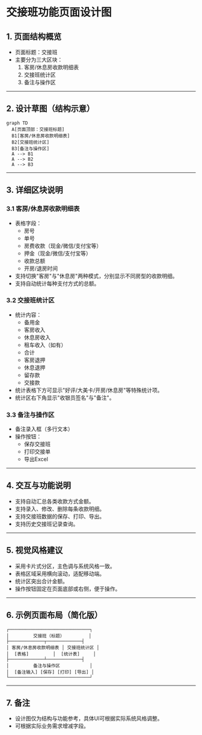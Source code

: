 # 交接班功能页面设计图

## 1. 页面结构概览

- 页面标题：交接班
- 主要分为三大区块：
  1. 客房/休息房收款明细表
  2. 交接班统计区
  3. 备注与操作区

---

## 2. 设计草图（结构示意）

```mermaid
graph TD
  A[页面顶部：交接班标题]
  B1[客房/休息房收款明细表]
  B2[交接班统计区]
  B3[备注与操作区]
  A --> B1
  A --> B2
  A --> B3
```

---

## 3. 详细区块说明

### 3.1 客房/休息房收款明细表
- 表格字段：
  - 房号
  - 单号
  - 房费收款（现金/微信/支付宝等）
  - 押金（现金/微信/支付宝等）
  - 收款总额
  - 开房/退房时间
- 支持切换"客房"与"休息房"两种模式，分别显示不同房型的收款明细。
- 支持自动统计每种支付方式的总额。

### 3.2 交接班统计区
- 统计内容：
  - 备用金
  - 客房收入
  - 休息房收入
  - 租车收入（如有）
  - 合计
  - 客房退押
  - 休息退押
  - 留存款
  - 交接款
- 统计表格下方可显示"好评/大美卡/开房/休息房"等特殊统计项。
- 统计区右下角显示"收银员签名"与"备注"。

### 3.3 备注与操作区
- 备注录入框（多行文本）
- 操作按钮：
  - 保存交接班
  - 打印交接单
  - 导出Excel

---

## 4. 交互与功能说明
- 支持自动汇总各类收款方式金额。
- 支持录入、修改、删除每条收款明细。
- 支持交接班数据的保存、打印、导出。
- 支持历史交接班记录查询。

---

## 5. 视觉风格建议
- 采用卡片式分区，主色调与系统风格一致。
- 表格区域采用横向滚动，适配移动端。
- 统计区突出合计金额。
- 操作按钮固定在页面底部或右侧，便于操作。

---

## 6. 示例页面布局（简化版）

```
┌──────────────────────────────┐
│         交接班（标题）         │
├─────────────┬─────────────┤
│ 客房/休息房收款明细表 │ 交接班统计区 │
│  [表格]         │  [统计表]     │
├─────────────┴─────────────┤
│         备注与操作区           │
│  [备注输入] [保存] [打印] [导出] │
└──────────────────────────────┘
```

---

## 7. 备注
- 设计图仅为结构与功能参考，具体UI可根据实际系统风格调整。
- 可根据实际业务需求增减字段。 